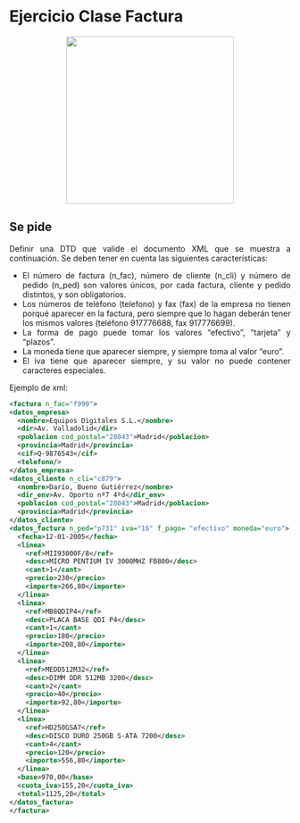 <div align="justify">

# Ejercicio Clase Factura


<div align="center">
  <img width="300px" src="https://www.e4e-soluciones.com/wp-content/uploads/2020/04/factura-de-la-luz-1000x675.jpg">
</div>

## Se pide

  Definir una DTD que valide el documento XML que se muestra a continuación. 
  Se deben tener en cuenta las siguientes características:
  - El número de factura (n_fac), número de cliente (n_cli) y número de pedido (n_ped) son valores únicos, por cada factura, cliente y pedido distintos, y son obligatorios.
  - Los números de teléfono (telefono) y fax (fax) de la empresa no tienen porqué aparecer en la factura, pero siempre que lo hagan deberán tener los mismos valores (teléfono 917776688, fax 917776699).
  - La forma de pago puede tomar los valores “efectivo”, “tarjeta” y “plazos”.
  - La moneda tiene que aparecer siempre, y siempre toma al valor “euro”.
  - El iva tiene que aparecer siempre, y su valor no puede contener caracteres especiales.


  Ejemplo de xml:
  ```xml
  <factura n_fac="f999">
  <datos_empresa>
    <nombre>Equipos Digitales S.L.</nombre>
    <dir>Av. Valladolid</dir>
    <poblacion cod_postal="28043">Madrid</poblacion>
    <provincia>Madrid</provincia>
    <cif>Q-9876543</cif>
    <telefono/>
  </datos_empresa>
  <datos_cliente n_cli="c879">
    <nombre>Darío, Bueno Gutiérrez</nombre>
    <dir_env>Av. Oporto nº7 4ºd</dir_env>
    <poblacion cod_postal="28043">Madrid</poblacion>
    <provincia>Madrid</provincia>
  </datos_cliente>
  <datos_factura n_ped="p731" iva="16" f_pago= "efectivo" moneda="euro">
    <fecha>12-01-2005</fecha>
    <linea>
      <ref>MII93000F/8</ref>
      <desc>MICRO PENTIUM IV 3000MHZ FB800</desc>
      <cant>1</cant>
      <precio>230</precio>
      <importe>266,80</importe>
    </linea>
    <linea>
      <ref>MB8QDIP4</ref>
      <desc>PLACA BASE QDI P4</desc>
      <cant>1</cant>
      <precio>180</precio>
      <importe>208,80</importe>
    </linea>
    <linea>
      <ref>MEDD512M32</ref>
      <desc>DIMM DDR 512MB 3200</desc>
      <cant>2</cant>
      <precio>40</precio>
      <importe>92,80</importe>
    </linea>
    <linea>
      <ref>HD250GSA7</ref>
      <desc>DISCO DURO 250GB S-ATA 7200</desc>
      <cant>4</cant>
      <precio>120</precio>
      <importe>556,80</importe>
    </linea>
    <base>970,00</base>
    <cuota_iva>155,20</cuota_iva>
    <total>1125,20</total>
  </datos_factura>
</factura>
  ```

<!--
 <details>
   <summary>PULSA PARA VER LA RESPUESTA:</summary>

 ```xml
<?xml version="1.0" encoding="ISO-8859-1" ?>

<!DOCTYPE factura [

 <!ELEMENT factura (datos_empresa, datos_cliente, datos_factura)>
 <!ELEMENT datos_empresa (nombre,dir,poblacion,provincia,cif,telefono?,fax?)>
 <!ELEMENT datos_cliente (nombre, dir_env, poblacion, provincia)>
 <!ELEMENT datos_factura (fecha, linea*, base, cuota_iva, total)>
 <!ELEMENT linea (ref, desc, cant, precio, importe)>
 <!ELEMENT ref (#PCDATA)>
 <!ELEMENT desc (#PCDATA)>
 <!ELEMENT cant (#PCDATA)>
 <!ELEMENT precio (#PCDATA)>
 <!ELEMENT importe (#PCDATA)>
 <!ELEMENT nombre (#PCDATA)>
 <!ELEMENT dir (#PCDATA)>
 <!ELEMENT poblacion (#PCDATA)>
 <!ELEMENT provincia (#PCDATA)>
 <!ELEMENT cif (#PCDATA)>
 <!ELEMENT telefono EMPTY>
 <!ELEMENT fax EMPTY>
 <!ELEMENT dir_env (#PCDATA)>
 <!ELEMENT fecha (#PCDATA)>
 <!ELEMENT base (#PCDATA)>
 <!ELEMENT cuota_iva (#PCDATA)>
 <!ELEMENT total (#PCDATA)>

 <!ATTLIST factura n_fac ID #REQUIRED>
 <!ATTLIST telefono num_tel CDATA #FIXED "917776688">
 <!ATTLIST fax num_fax CDATA #FIXED "917776699">
 <!ATTLIST datos_cliente n_cli ID #REQUIRED>
 <!ATTLIST datos_factura n_ped ID #REQUIRED>
 <!ATTLIST datos_factura iva NMTOKEN #REQUIRED>
 <!ATTLIST datos_factura f_pago (efectivo|tarjeta|plazos) #REQUIRED>
 <!ATTLIST datos_factura moneda CDATA #FIXED "euro">
 <!ATTLIST poblacion cod_postal CDATA "">
]>
 ```
 </details>
-->

</div>
